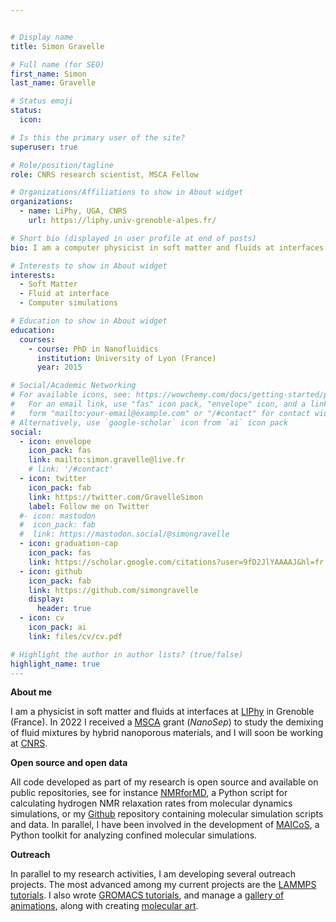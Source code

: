 ```yaml
---


# Display name
title: Simon Gravelle

# Full name (for SEO)
first_name: Simon
last_name: Gravelle

# Status emoji
status:
  icon:

# Is this the primary user of the site?
superuser: true

# Role/position/tagline
role: CNRS research scientist, MSCA Fellow

# Organizations/Affiliations to show in About widget
organizations:
  - name: LiPhy, UGA, CNRS
    url: https://liphy.univ-grenoble-alpes.fr/

# Short bio (displayed in user profile at end of posts)
bio: I am a computer physicist in soft matter and fluids at interfaces at LIPhy (UGA/CNRS) in Grenoble, France.

# Interests to show in About widget
interests:
  - Soft Matter
  - Fluid at interface
  - Computer simulations

# Education to show in About widget
education:
  courses:
    - course: PhD in Nanofluidics
      institution: University of Lyon (France)
      year: 2015

# Social/Academic Networking
# For available icons, see: https://wowchemy.com/docs/getting-started/page-builder/#icons
#   For an email link, use "fas" icon pack, "envelope" icon, and a link in the
#   form "mailto:your-email@example.com" or "/#contact" for contact widget.
# Alternatively, use `google-scholar` icon from `ai` icon pack
social:
  - icon: envelope
    icon_pack: fas
    link: mailto:simon.gravelle@live.fr
    # link: '/#contact'
  - icon: twitter
    icon_pack: fab
    link: https://twitter.com/GravelleSimon
    label: Follow me on Twitter
  #- icon: mastodon
  #  icon_pack: fab
  #  link: https://mastodon.social/@simongravelle
  - icon: graduation-cap
    icon_pack: fas
    link: https://scholar.google.com/citations?user=9fD2JlYAAAAJ&hl=fr
  - icon: github
    icon_pack: fab
    link: https://github.com/simongravelle
    display:
      header: true
  - icon: cv
    icon_pack: ai
    link: files/cv/cv.pdf

# Highlight the author in author lists? (true/false)
highlight_name: true
---
```


**About me**

I am a physicist in soft matter and fluids at interfaces at [LIPhy](https://liphy.univ-grenoble-alpes.fr/)
in Grenoble (France). In 2022 I received a [MSCA](https://marie-sklodowska-curie-actions.ec.europa.eu/)
grant (*NanoSep*) to study the demixing of fluid mixtures by hybrid nanoporous materials, and I will
soon be working at [CNRS](https://www.cnrs.fr/).

**Open source and open data**

All code developed as part of my research is open source and available on public repositories, see for instance 
[NMRforMD](https://nmrformd.readthedocs.io), a Python script for calculating hydrogen NMR relaxation rates from molecular dynamics simulations,
or my [Github](https://github.com/simongravelle/) repository containing molecular simulation scripts and data.
In parallel, I have been involved in the development of [MAICoS](https://maicos-devel.gitlab.io/maicos/index.html),
a Python toolkit for analyzing confined molecular simulations.

**Outreach**

In parallel to my research activities, I am developing several outreach projects. The most advanced 
among my current projects are the [LAMMPS tutorials](https://lammpstutorials.github.io). 
I also wrote [GROMACS tutorials](https://gromacstutorials.github.io), and manage a
[gallery of animations](https://www.youtube.com/@SimonGravelle), along with creating 
[molecular art](https://simongravelle.github.io/gallery/).
